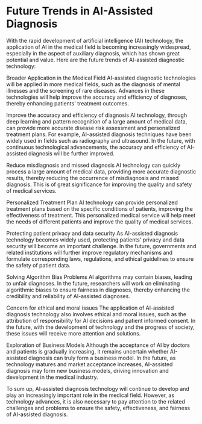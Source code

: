 # Future Trends in AI-Assisted Diagnosis
With the rapid development of artificial intelligence (AI) technology, the application of AI in the medical field is becoming increasingly widespread, especially in the aspect of auxiliary diagnosis, which has shown great potential and value. Here are the future trends of AI-assisted diagnostic technology:

Broader Application in the Medical Field
AI-assisted diagnostic technologies will be applied in more medical fields, such as the diagnosis of mental illnesses and the screening of rare diseases. Advances in these technologies will help improve the accuracy and efficiency of diagnoses, thereby enhancing patients' treatment outcomes.

Improve the accuracy and efficiency of diagnosis
AI technology, through deep learning and pattern recognition of a large amount of medical data, can provide more accurate disease risk assessment and personalized treatment plans. For example, AI-assisted diagnosis techniques have been widely used in fields such as radiography and ultrasound. In the future, with continuous technological advancements, the accuracy and efficiency of AI-assisted diagnosis will be further improved.

Reduce misdiagnosis and missed diagnosis
AI technology can quickly process a large amount of medical data, providing more accurate diagnostic results, thereby reducing the occurrence of misdiagnosis and missed diagnosis. This is of great significance for improving the quality and safety of medical services.

Personalized Treatment Plan
AI technology can provide personalized treatment plans based on the specific conditions of patients, improving the effectiveness of treatment. This personalized medical service will help meet the needs of different patients and improve the quality of medical services.

Protecting patient privacy and data security
As AI-assisted diagnosis technology becomes widely used, protecting patients' privacy and data security will become an important challenge. In the future, governments and related institutions will further improve regulatory mechanisms and formulate corresponding laws, regulations, and ethical guidelines to ensure the safety of patient data.

Solving Algorithm Bias Problems
AI algorithms may contain biases, leading to unfair diagnoses. In the future, researchers will work on eliminating algorithmic biases to ensure fairness in diagnoses, thereby enhancing the credibility and reliability of AI-assisted diagnoses.

Concern for ethical and moral issues
The application of AI-assisted diagnosis technology also involves ethical and moral issues, such as the attribution of responsibility for AI decisions and patient informed consent. In the future, with the development of technology and the progress of society, these issues will receive more attention and solutions.

Exploration of Business Models
Although the acceptance of AI by doctors and patients is gradually increasing, it remains uncertain whether AI-assisted diagnosis can truly form a business model. In the future, as technology matures and market acceptance increases, AI-assisted diagnosis may form new business models, driving innovation and development in the medical industry.

To sum up, AI-assisted diagnosis technology will continue to develop and play an increasingly important role in the medical field. However, as technology advances, it is also necessary to pay attention to the related challenges and problems to ensure the safety, effectiveness, and fairness of AI-assisted diagnosis.
